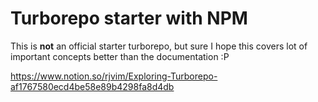 # Turborepo starter with NPM

This is **not** an official starter turborepo, but sure I hope this covers lot of important concepts better than the documentation :P

https://www.notion.so/rjvim/Exploring-Turborepo-af1767580ecd4be58e89b4298fa8d4db
